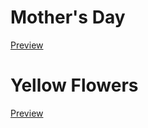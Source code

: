 # Mother's Day


[Preview](https://cbregantejs.github.io/random-surprises/)

# Yellow Flowers

[Preview](https://cbregantejs.github.io/random-surprises/yellow-flower.html)